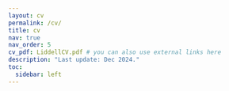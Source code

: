 ```yaml
---
layout: cv
permalink: /cv/
title: cv
nav: true
nav_order: 5
cv_pdf: LiddellCV.pdf # you can also use external links here
description: "Last update: Dec 2024." 
toc:
  sidebar: left
---
```

